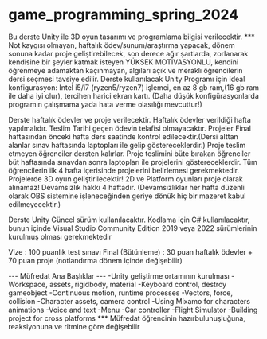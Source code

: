 # game_programming_spring_2024

Bu derste Unity ile 3D oyun tasarımı ve programlama bilgisi verilecektir.
*** Not kaygısı olmayan, haftalık ödev/sunum/araştırma yapacak, dönem sonuna kadar proje geliştirebilecek, son derece ağır şartlarda, zorlanarak kendisine bir şeyler katmak isteyen YÜKSEK MOTİVASYONLU, kendini öğrenmeye adamaktan kaçınmayan, algıları açık ve meraklı öğrencilerin dersi seçmesi tavsiye edilir.
Derste kullanılacak Unity Programı için ideal konfigurasyon: Intel i5/i7 (ryzen5/ryzen7) işlemci, en az 8 gb ram,(16 gb ram ile daha iyi olur), tercihen harici ekran kartı. (Daha düşük konfigürasyonlarda programın çalışmama yada hata verme olasılığı mevcuttur!)

Derste haftalık ödevler ve proje verilecektir.
Haftalık ödevler verildiği hafta yapılmalıdır. Teslim Tarihi geçen ödevin telafisi olmayacaktır.
Projeler Final haftasından önceki hafta ders saatinde kontrol edilecektir.(Dersi alttan alanlar sınav haftasında laptopları ile gelip göstereceklerdir.) Proje teslim etmeyen öğrenciler dersten kalırlar. Proje teslimini büte bırakan öğrenciler büt haftasında sınavdan sonra laptopları ile projelerini göstereceklerdir. Tüm öğrencilerin ilk 4 hafta içerisinde projelerini belirlemesi gerekmektedir. Projelerde 3D oyun geliştirilecektir! 2D ve Platform oyunları proje olarak alınamaz!
Devamsızlık hakkı 4 haftadır. (Devamsızlıklar her hafta düzenli olarak OBS sistemine işleneceğinden geriye dönük hiç bir mazeret kabul edilmeyecektir.)

Derste Unity Güncel sürüm kullanılacaktır.
Kodlama için C# kullanılacaktır, bunun içinde Visual Studio Community Edition 2019 veya 2022 sürümlerinin kurulmuş olması gerekmektedir

Vize : 100 puanlık test sınavı
Final (Bütünleme) : 30 puan haftalık ödevler + 70 puan proje (notlandırma dönem içinde değişebilir)

--- Müfredat Ana Başlıklar ---
-Unity geliştirme ortamının kurulması
-Workspace, assets, rigidbody, material
-Keyboard control, destroy gameobject
-Continuous motion, runtime processes
-Vectors, force, collision
-Character assets, camera control
-Using Mixamo for characters animations
-Voice and text
-Menu
-Car controller
-Flight Simulator
-Building project for cross platforms
*** Müfredat öğrencinin hazırbulunuşluğuna, reaksiyonuna ve ritmine göre değişebilir
